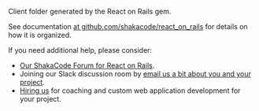 Client folder generated by the React on Rails gem.

See documentation [at github.com/shakacode/react_on_rails](https://github.com/shakacode/react_on_rails) for details on how it is organized.

If you need additional help, please consider:

* [Our ShakaCode Forum for React on Rails](https://forum.shakacode.com/c/rails/reactonrails).
* Joining our Slack discussion room by [email us a bit about you and your project](mailto:contact@shakacode.com).
* [Hiring us](https://forum.shakacode.com/c/rails/reactonrails) for coaching and custom web application development for your project.
